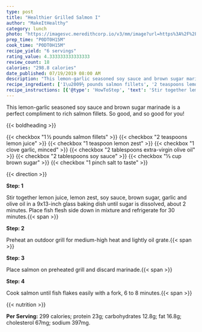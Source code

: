 ```yaml
---
type: post
title: "Healthier Grilled Salmon I"
author: "MakeItHealthy"
category: lunch
photo: "https://imagesvc.meredithcorp.io/v3/mm/image?url=https%3A%2F%2Fimages.media-allrecipes.com%2Fuserphotos%2F854735.jpg"
prep_time: "P0DT0H15M"
cook_time: "P0DT0H15M"
recipe_yield: "6 servings"
rating_value: 4.333333333333333
review_count: 18
calories: "298.8 calories"
date_published: 07/19/2019 08:00 AM
description: "This lemon-garlic seasoned soy sauce and brown sugar marinade is a perfect compliment to rich salmon fillets. So good, and so good for you!"
recipe_ingredient: ['1\u2009½ pounds salmon fillets', '2 teaspoons lemon juice', '1 teaspoon lemon zest', '1 clove garlic, minced', '2 tablespoons extra-virgin olive oil', '2 tablespoons soy sauce', '⅓ cup brown sugar', '1 pinch salt to taste']
recipe_instructions: [{'@type': 'HowToStep', 'text': 'Stir together lemon juice, lemon zest, soy sauce, brown sugar, garlic and olive oil in a 9x13-inch glass baking dish until sugar is dissolved, about 2 minutes. Place fish flesh side down in mixture and refrigerate for 30 minutes.\n'}, {'@type': 'HowToStep', 'text': 'Preheat an outdoor grill for medium-high heat and lightly oil grate.\n'}, {'@type': 'HowToStep', 'text': 'Place salmon on preheated grill and discard marinade.\n'}, {'@type': 'HowToStep', 'text': 'Cook salmon until fish flakes easily with a fork, 6 to 8 minutes.\n'}]
---
```


This lemon-garlic seasoned soy sauce and brown sugar marinade is a perfect compliment to rich salmon fillets. So good, and so good for you! 

{{< boldheading >}}

{{< checkbox "1 ½ pounds salmon fillets" >}}
{{< checkbox "2 teaspoons lemon juice" >}}
{{< checkbox "1 teaspoon lemon zest" >}}
{{< checkbox "1 clove garlic, minced" >}}
{{< checkbox "2 tablespoons extra-virgin olive oil" >}}
{{< checkbox "2 tablespoons soy sauce" >}}
{{< checkbox "⅓ cup brown sugar" >}}
{{< checkbox "1 pinch salt to taste" >}}


{{< direction >}}

**Step: 1**

Stir together lemon juice, lemon zest, soy sauce, brown sugar, garlic and olive oil in a 9x13-inch glass baking dish until sugar is dissolved, about 2 minutes. Place fish flesh side down in mixture and refrigerate for 30 minutes.{{< span >}}

**Step: 2**

Preheat an outdoor grill for medium-high heat and lightly oil grate.{{< span >}}

**Step: 3**

Place salmon on preheated grill and discard marinade.{{< span >}}

**Step: 4**

Cook salmon until fish flakes easily with a fork, 6 to 8 minutes.{{< span >}}

{{< nutrition >}}

**Per Serving:** 299 calories; protein 23g; carbohydrates 12.8g; fat 16.8g; cholesterol 67mg; sodium 397mg.